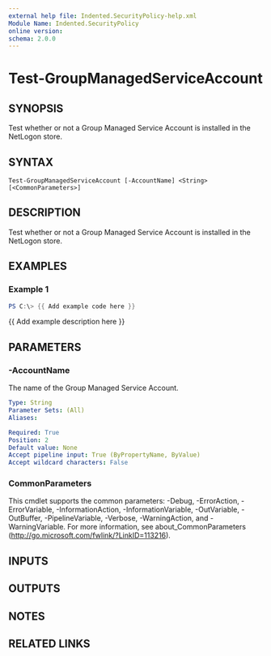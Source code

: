 ```yaml
---
external help file: Indented.SecurityPolicy-help.xml
Module Name: Indented.SecurityPolicy
online version:
schema: 2.0.0
---
```


# Test-GroupManagedServiceAccount

## SYNOPSIS
Test whether or not a Group Managed Service Account is installed in the NetLogon store.

## SYNTAX

```
Test-GroupManagedServiceAccount [-AccountName] <String> [<CommonParameters>]
```

## DESCRIPTION
Test whether or not a Group Managed Service Account is installed in the NetLogon store.

## EXAMPLES

### Example 1
```powershell
PS C:\> {{ Add example code here }}
```

{{ Add example description here }}

## PARAMETERS

### -AccountName
The name of the Group Managed Service Account.

```yaml
Type: String
Parameter Sets: (All)
Aliases:

Required: True
Position: 2
Default value: None
Accept pipeline input: True (ByPropertyName, ByValue)
Accept wildcard characters: False
```

### CommonParameters
This cmdlet supports the common parameters: -Debug, -ErrorAction, -ErrorVariable, -InformationAction, -InformationVariable, -OutVariable, -OutBuffer, -PipelineVariable, -Verbose, -WarningAction, and -WarningVariable.
For more information, see about_CommonParameters (http://go.microsoft.com/fwlink/?LinkID=113216).

## INPUTS

## OUTPUTS

## NOTES

## RELATED LINKS
